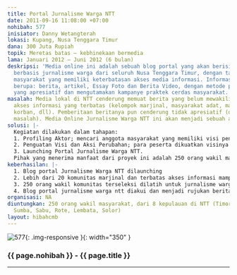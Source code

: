 ```yaml
---
title: Portal Jurnalisme Warga NTT
date: 2011-09-16 11:08:00 +07:00
nohibah: 577
inisiator: Danny Wetangterah
lokasi: Kupang, Nusa Tenggara Timur
dana: 300 Juta Rupiah
topik: Meretas batas – kebhinekaan bermedia
lama: Januari 2012 – Juni 2012 (6 bulan)
deskripsi: 'Media online ini adalah sebuah blog portal yang akan berisi beragam informasi
  berbasis jurnalisme warga dari seluruh Nusa Tenggara Timur, dengan target pada kelompok
  masyarakat yang memiliki keterbatasan akses media informasi. Informasi utama akan
  berupa: berita, artikel, Essay Foto dan Berita Video, dengan metode pemberitaan
  yang apresiatif dan mengutamakan kampanye praktek cerdas masyarakat.'
masalah: Media lokal di NTT cenderung memuat berita yang belum mewakili kelompok dengan
  akses informasi yang terbatas (kelompok marjinal, masyarakat adat, masyarakat terpencil,
  korban, dll). Pemberitaan beritanya pun cenderung tidak apresiatif (dipenuhi dengan
  masalah). Media Online Jurnalisme Warga NTT ini akan menjadi sebuah alternatif pemberitaan.
solusi: |-
  Kegiatan dilakukan dalam tahapan:
  1. Profiling Aktor; mencari anggota masyarakat yang memiliki visi penyebaran informasi yang merata dan yang memiliki antusiasme atau yang sudah melakukan inovasi
  2. Penguatan Visi dan Aksi Perubahan; para peserta dikuatkan visinya lewat pelatihan Appreciative Inquiry dan Pendekatan Berbasis Aset dan merencanakan aksi perubahan lewat Portal Jurnalisme Warga NTT
  3. Launching Portal Jurnalisme Warga NTT.
  Pihak yang menerima manfaat dari proyek ini adalah 250 orang wakil masyarakat, dari 8 kepulauan di NTT (Timor, Flores, Alor, Sumba, Sabu, Rote, Lembata, Solor).
keberhasilan: |-
  1. Blog portal Jurnalisme Warga NTT dilaunching
  2. Lebih dari 20 komunitas marjinal dan terbatas akses informasi mampu memberitakan berita mereka pada blog portal jurnalisme warga NTT minimal 12 kali selama 1 tahun.
  3. 250 orang wakil komunitas terseleksi dilatih untuk jurnalisme warga.
  4. Blog portal jurnalisme warga ntt diakui dan menjadi rujukan berita oleh media cetak dan radio lokal di NTT
organisasi: NA
diuntungkan: 250 orang wakil masyarakat, dari 8 kepulauan di NTT (Timor, Flores, Alor,
  Sumba, Sabu, Rote, Lembata, Solor)
layout: hibahcmb
---
```


![577](/static/img/hibahcmb/577.png){: .img-responsive }{: width="350" }

### {{ page.nohibah }} - {{ page.title }}

---
